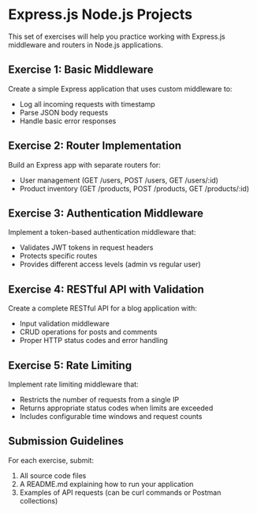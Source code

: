 # Express.js Node.js Projects

This set of exercises will help you practice working with Express.js middleware and routers in Node.js applications.

## Exercise 1: Basic Middleware

Create a simple Express application that uses custom middleware to:

- Log all incoming requests with timestamp
- Parse JSON body requests
- Handle basic error responses

## Exercise 2: Router Implementation

Build an Express app with separate routers for:

- User management (GET /users, POST /users, GET /users/:id)
- Product inventory (GET /products, POST /products, GET /products/:id)

## Exercise 3: Authentication Middleware

Implement a token-based authentication middleware that:

- Validates JWT tokens in request headers
- Protects specific routes
- Provides different access levels (admin vs regular user)

## Exercise 4: RESTful API with Validation

Create a complete RESTful API for a blog application with:

- Input validation middleware
- CRUD operations for posts and comments
- Proper HTTP status codes and error handling

## Exercise 5: Rate Limiting

Implement rate limiting middleware that:

- Restricts the number of requests from a single IP
- Returns appropriate status codes when limits are exceeded
- Includes configurable time windows and request counts

## Submission Guidelines

For each exercise, submit:

1. All source code files
2. A README.md explaining how to run your application
3. Examples of API requests (can be curl commands or Postman collections)
